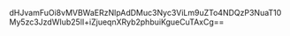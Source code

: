 dHJvamFuOi8vMVBWaERzNlpAdDMuc3Nyc3ViLm9uZTo4NDQzP3NuaT10My5zc3JzdWIub25lI+iZjueqnXRyb2phbuiKgueCuTAxCg==